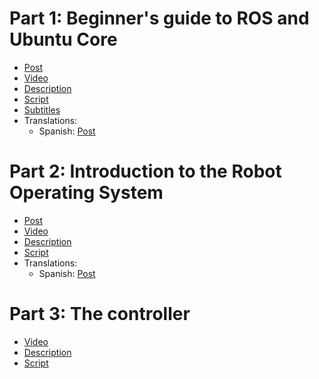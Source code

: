 # Part 1: Beginner's guide to ROS and Ubuntu Core

* [Post](part1/post.md)
* [Video](https://youtu.be/KidVVqbsIHI)
* [Description](part1/description.txt)
* [Script](part1/script.txt)
* [Subtitles](part1/subtitles.srt)
* Translations:
  * Spanish:
    [Post](part1/post-es.md)

# Part 2: Introduction to the Robot Operating System

* [Post](part2/post.md)
* [Video](https://youtu.be/Sw33EbZHris)
* [Description](part2/description.txt)
* [Script](part2/script.txt)
* Translations:
  * Spanish:
    [Post](part2/post-es.md)

# Part 3: The controller

- [Video](https://youtu.be/xRK-tOgzeUo)
- [Description](part3/description.txt)
- [Script](part3/script.txt)

